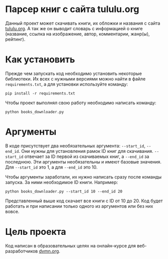 # Парсер книг с сайта tululu.org

Данный проект может скачивать книги, их обложки и названия с сайта [tululu.org](https://tululu.org). А так же он выводит словарь с информацией о книге (название, ссылка на изображение, автор, комментарии, жанр(ы), рейтинг).

# Как установить

Прежде чем запускать код необходимо установить некоторые библиотеки. Их всех с нужными версиями можно найти в файле `requirements.txt`, а для установки используйте команду:
```
pip install -r requirements.txt
```

Чтобы проект выполнял свою работу необходимо написать команду:
```
python books_downloader.py
```


# Аргументы

В коде присутствует два необязательных аргумента: `--start_id`, `--end_id`. Они нужны для установления рамок ID книг для скачивания.
`--start_id` отвечает за ID первой из скачиваемых книг, а `--end_id` за последнюю. Эти аргументы необязательны и имеют базовые значения. Для `--start_id` это 1, а для `--end_id` это 10.

Чтобы аргументы заработали, их нужно написать сразу после команды запуска. За ними необходимое ID книги. Например:
```
python books_downloader.py --start_id 10 --end_id 20
```
Представленный выше код скачает все книги с ID от 10 до 20.
Код будет работать и при написании только одного из аргументов или без них вовсе.


# Цель проекта

Код написан в образовательных целях на онлайн-курсе для веб-разработчиков [dvmn.org](https://dvmn.org/).